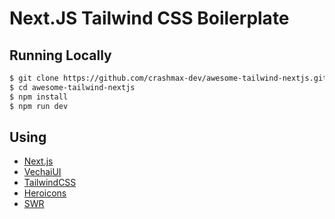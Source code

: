 # Next.JS Tailwind CSS Boilerplate

## Running Locally

```bash
$ git clone https://github.com/crashmax-dev/awesome-tailwind-nextjs.git
$ cd awesome-tailwind-nextjs
$ npm install
$ npm run dev
```

## Using

- [Next.js](https://nextjs.org)
- [VechaiUI](https://vechaiui.com)
- [TailwindCSS](https://tailwindcss.com)
- [Heroicons](https://heroicons.com)
- [SWR](https://swr.vercel.app)
